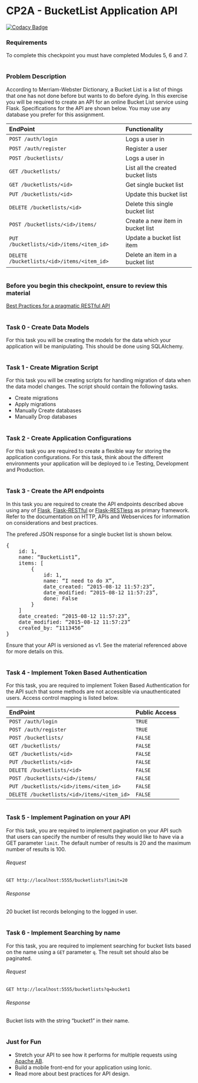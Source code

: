 # CP2A - BucketList Application API

[![Codacy Badge](https://api.codacy.com/project/badge/Grade/726e0fe0d085430286031c4649510649)](https://www.codacy.com/app/asce1062/CP2A-BucketList-Application-API?utm_source=github.com&utm_medium=referral&utm_content=asce1062/CP2A-BucketList-Application-API&utm_campaign=badger)

### Requirements

To complete this checkpoint you must have completed Modules 5, 6 and 7.

#

### Problem Description

According to Merriam-Webster Dictionary, a Bucket List is a list of things that one has not done before but wants to do before dying.
In this exercise you will be required to create an API for an online Bucket List service using Flask.
Specifications for the API are shown below. You may use any database you prefer for this assignment.


EndPoint    |   Functionality
:-----------|:---------------
`POST /auth/login`                          | Logs a user in
`POST /auth/register`                       | Register a user
`POST /bucketlists/`                        | Logs a user in
`GET /bucketlists/`                         | List all the created bucket lists
`GET /bucketlists/<id>`                     | Get single bucket list
`PUT /bucketlists/<id>`                     | Update this bucket list
`DELETE /bucketlists/<id>`                  | Delete this single bucket list
`POST /bucketlists/<id>/items/`             | Create a new item in bucket list
`PUT /bucketlists/<id>/items/<item_id>`     | Update a bucket list item
`DELETE /bucketlists/<id>/items/<item_id>`  | Delete an item in a bucket list

#

### Before you begin this checkpoint, ensure to review this material
[Best Practices for a pragmatic RESTful API](http://www.vinaysahni.com/best-practices-for-a-pragmatic-restful-api)

#

### Task 0 - Create Data Models

For this task you will be creating the models for the data which your application will be manipulating. This should be done using SQLAlchemy.

#

### Task 1 -  Create Migration Script

For this task you will be creating scripts for handling migration of data when the data model changes. The script should contain the following tasks.

+ Create migrations
+ Apply migrations
+ Manually Create databases
+ Manually Drop databases

#

### Task 2 - Create Application Configurations

For this task you are required to create a flexible way for storing the application configurations. For this task, think about the different environments your application will be deployed to i.e Testing, Development and Production.

#

### Task 3 - Create the API endpoints

In this task you are required to create the API endpoints described above using any of [Flask](http://flask.pocoo.org/), [Flask-RESTful](http://flask-restful-cn.readthedocs.org/en/0.3.4/) or [Flask-RESTless](https://flask-restless.readthedocs.org/en/latest/index.html) as primary framework. Refer to the documentation on HTTP, APIs and Webservices for information on considerations and best practices.

The prefered JSON response for a single bucket list is shown below.

<pre>
{
	id: 1,
	name: “BucketList1”,
	items: [
		{
            id: 1,
            name: “I need to do X”,
            date_created: “2015-08-12 11:57:23”,
            date_modified: “2015-08-12 11:57:23”,
            done: False
        }
    ]
	date_created: “2015-08-12 11:57:23”,
	date_modified: “2015-08-12 11:57:23”
	created_by: “1113456”
}
</pre>

Ensure that your API is versioned as v1. See the material referenced above for more details on this.

#

### Task 4 - Implement Token Based Authentication

For this task, you are required to implement Token Based Authentication for the API such that some methods are not accessible via unauthenticated users. Access control mapping is listed below.

EndPoint    |   Public Access
:-----------|:---------------
`POST /auth/login`                          |   `TRUE`
`POST /auth/register`                       |    `TRUE`
`POST /bucketlists/`                        |   `FALSE`
`GET /bucketlists/`                         |   `FALSE`
`GET /bucketlists/<id>`                     |   `FALSE`
`PUT /bucketlists/<id>`                     |   `FALSE`
`DELETE /bucketlists/<id>`                  |   `FALSE`
`POST /bucketlists/<id>/items/`             |   `FALSE`
`PUT /bucketlists/<id>/items/<item_id>`     |   `FALSE`
`DELETE /bucketlists/<id>/items/<item_id>`  |   `FALSE`

#

### Task 5 - Implement Pagination on your API

For this task, you are required to implement pagination on your API such that users can specify the number of results they would like to have via a GET parameter `limit`. The default number of results is 20 and the maximum number of results is 100.

###### Request

`GET http://localhost:5555/bucketlists?limit=20`

###### Response

20 bucket list records belonging to the logged in user.

#

### Task 6 - Implement Searching by name
For this task, you are required to implement searching for bucket lists based on the name using a `GET` parameter `q`. The result set should also be paginated.

###### Request

`GET http://localhost:5555/bucketlists?q=bucket1`

###### Response

Bucket lists with the string “bucket1” in their name.

#

### Just for Fun

+ Stretch your API to see how it performs for multiple requests using [Apache AB](https://www.digitalocean.com/community/tutorials/how-to-use-apachebench-to-do-load-testing-on-an-ubuntu-13-10-vps).
+ Build a mobile front-end for your application using Ionic.
+ Read more about best practices for API design.
